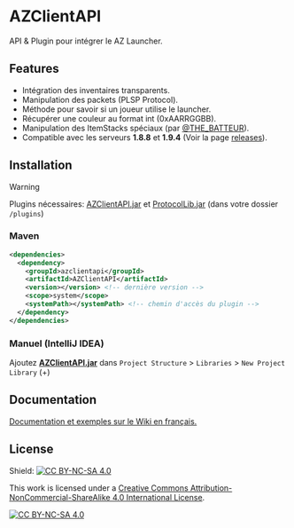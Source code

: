 # AZClientAPI
API & Plugin pour intégrer le AZ Launcher.

## Features

* Intégration des inventaires transparents.
* Manipulation des packets (PLSP Protocol).
* Méthode pour savoir si un joueur utilise le launcher.
* Récupérer une couleur au format int (0xAARRGGBB).
* Manipulation des ItemStacks spéciaux (par [@THE_BATTEUR](https://github.com/THEBATTEUR)).
* Compatible avec les serveurs **1.8.8** et **1.9.4** (Voir la page [releases](https://github.com/Speccy42/AZClientAPI/releases)).

## Installation
> [!WARNING]
> Plugins nécessaires: [AZClientAPI.jar](https://github.com/Speccy42/AZClientAPI/releases) et [ProtocolLib.jar](https://github.com/dmulloy2/ProtocolLib/releases) (dans votre dossier `/plugins`)
### Maven
```xml
<dependencies>
  <dependency>
    <groupId>azclientapi</groupId>
    <artifactId>AZClientAPI</artifactId>
    <version></version> <!-- dernière version -->
    <scope>system</scope>
    <systemPath></systemPath> <!-- chemin d'accès du plugin -->
  </dependency>
</dependencies>
```
### Manuel (IntelliJ IDEA)
Ajoutez [**AZClientAPI.jar**](https://github.com/Speccy42/AZClientAPI/releases) dans ``Project Structure`` > ``Libraries`` > ``New Project Library`` (+)

## Documentation
[Documentation et exemples sur le Wiki en français.](https://github.com/Speccy42/AZClientAPI/wiki)

## License

Shield: [![CC BY-NC-SA 4.0][cc-by-nc-sa-shield]][cc-by-nc-sa]

This work is licensed under a
[Creative Commons Attribution-NonCommercial-ShareAlike 4.0 International License][cc-by-nc-sa].

[![CC BY-NC-SA 4.0][cc-by-nc-sa-image]][cc-by-nc-sa]

[cc-by-nc-sa]: http://creativecommons.org/licenses/by-nc-sa/4.0/
[cc-by-nc-sa-image]: https://licensebuttons.net/l/by-nc-sa/4.0/88x31.png
[cc-by-nc-sa-shield]: https://img.shields.io/badge/License-CC%20BY--NC--SA%204.0-lightgrey.svg
